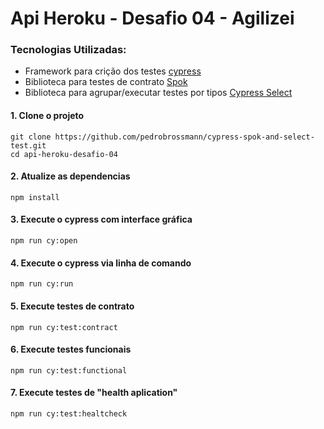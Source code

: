 # Api Heroku - Desafio 04 - Agilizei

### Tecnologias Utilizadas:
* Framework para crição dos testes [cypress](https://www.cypress.io/)
* Biblioteca para testes de contrato [Spok](https://github.com/bahmutov/cy-spok)
* Biblioteca para agrupar/executar testes por tipos [Cypress Select](https://www.npmjs.com/package/cypress-select-tests)
#### 1. Clone o projeto

```
git clone https://github.com/pedrobrossmann/cypress-spok-and-select-test.git
cd api-heroku-desafio-04
```

#### 2. Atualize as dependencias

```
npm install
```
#### 3. Execute o cypress com interface gráfica
```
npm run cy:open 
```
#### 4. Execute o cypress via linha de comando
```
npm run cy:run
```
#### 5. Execute testes de contrato
```
npm run cy:test:contract
```
#### 6. Execute testes funcionais
```
npm run cy:test:functional
```
#### 7. Execute testes de "health aplication"
```
npm run cy:test:healtcheck
```
